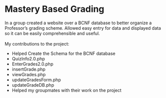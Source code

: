 # Mastery Based Grading

In a group created a website over a BCNF database to better organize a Professor’s grading scheme. Allowed easy entry for data and displayed data so it can be easily comprehensible and useful. <br />
<br />
My contributions to the project:
- Helped Create the Schema for the BCNF database
- QuizInfo2.0.php
- EnterGrades2.0.php
- insertGrade.php
- viewGrades.php
- updateGradesForm.php
- updateGradeDB.php
- Helped my groupmates with their work on the project 